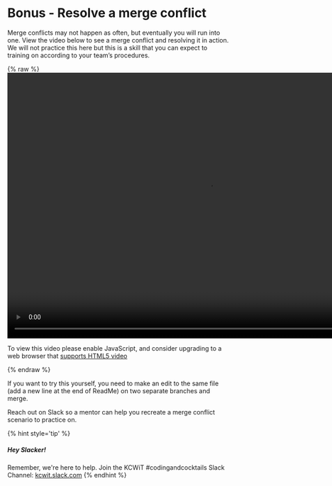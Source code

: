 # Bonus - Resolve a merge conflict
Merge conflicts may not happen as often, but eventually you will run into one. View the video below to see a merge conflict and resolving it in action. We will not practice this here but this is a skill that you can expect to training on according to your team’s procedures.

{% raw %}
  <video id="my-video" class="video-js" controls preload="auto" width="900" height="600"
  data-setup="{}">
  <source src="videos/mergeconflictclis.mp4" type='video/mp4'>
  <p class="vjs-no-js">
    To view this video please enable JavaScript, and consider upgrading to a web browser that
    <a href="http://videojs.com/html5-video-support/" target="_blank">supports HTML5 video</a>
  </p>
  </video>
{% endraw %}

If you want to try this yourself, you need to make an edit to the same file (add a new line at the end of ReadMe) on two separate branches and merge. 

Reach out on Slack so a mentor can help you recreate a merge conflict scenario to practice on.

{% hint style='tip' %}
##### Hey Slacker!

Remember, we're here to help.
Join the KCWiT #codingandcocktails Slack Channel: [kcwit.slack.com](http://kcwit.slack.com)
{% endhint %}